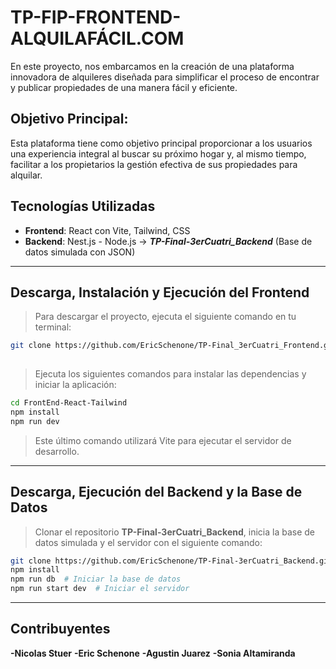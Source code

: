 # TP-FIP-FRONTEND-   ALQUILAFÁCIL.COM 

En este proyecto, nos embarcamos en la creación de una plataforma innovadora de alquileres diseñada para simplificar el proceso de encontrar y publicar propiedades de una manera fácil y eficiente.

## Objetivo Principal:
Esta plataforma tiene como objetivo principal proporcionar a los usuarios una experiencia integral al buscar su próximo hogar y, al mismo tiempo, facilitar a los propietarios la gestión efectiva de sus propiedades para alquilar.

## Tecnologías Utilizadas
- **Frontend**: React con Vite, Tailwind, CSS
- **Backend**: Nest.js - Node.js -> ***TP-Final-3erCuatri_Backend*** (Base de datos simulada con JSON)
---

## Descarga, Instalación y Ejecución del Frontend

>Para descargar el proyecto, ejecuta el siguiente comando en tu terminal:
``` Bash
git clone https://github.com/EricSchenone/TP-Final_3erCuatri_Frontend.git
 
```
>Ejecuta los siguientes comandos para instalar las dependencias y iniciar la aplicación:
``` Bash
cd FrontEnd-React-Tailwind
npm install
npm run dev
```
>Este último comando utilizará Vite para ejecutar el servidor de desarrollo.
---

## Descarga, Ejecución del Backend y la Base de Datos

>Clonar el repositorio **TP-Final-3erCuatri_Backend**, inicia la base de datos simulada y el servidor con el siguiente comando:

``` Bash
git clone https://github.com/EricSchenone/TP-Final-3erCuatri_Backend.git
npm install
npm run db  # Iniciar la base de datos
npm run start dev  # Iniciar el servidor

```
---

## Contribuyentes

**-Nicolas Stuer**
**-Eric Schenone**
**-Agustin Juarez**
**-Sonia Altamiranda**
